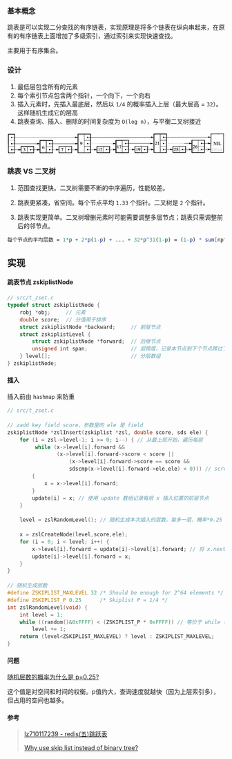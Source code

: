 ### 基本概念

跳表是可以实现二分查找的有序链表，实现原理是将多个链表在纵向串起来，在原有的有序链表上面增加了多级索引，通过索引来实现快速查找。

主要用于有序集合。



### 设计

1. 最低层包含所有的元素
2. 每个索引节点包含两个指针，一个向下，一个向右
3. 插入元素时，先插入最底层，然后以 `1/4` 的概率插入上层（最大层高 = `32`）。这样随机生成它的层高
4. 跳表查询、插入、删除的时间复杂度为 `O(log n)`，与平衡二叉树接近

![img](assets/20160131083150090.jpeg)





### 跳表 VS 二叉树

1. 范围查找更快。二叉树需要不断的中序遍历，性能较差。
2. 跳表更紧凑，省空间。每个节点平均 `1.33` 个指针。二叉树是 `2` 个指针。
  
4. 跳表实现更简单。二叉树增删元素时可能需要调整多层节点；跳表只需调整前后的邻节点。

```mathematica
每个节点的平均层数 = 1*p + 2*p(1-p) + ... + 32*p^31(1-p) = (1-p) * sum[np^(n-1)] = (1-p) * 1/(1-p)^2 = 1/(1-p) = 4/3
```





## 实现

#### 跳表节点 zskiplistNode

```c
// src/t_zset.c
typedef struct zskiplistNode {  
    robj *obj;     // 元素 
    double score;  // 分值用于排序 
    struct zskiplistNode *backward;     // 前驱节点
    struct zskiplistLevel {  
        struct zskiplistNode *forward;  // 后继节点
        unsigned int span;              // 层跨度，记录本节点到下个节点跨过了几个元素
    } level[];                          // 分层数组
} zskiplistNode;
```



#### 插入

插入前由 `hashmap` 来防重

```c
// src/t_zset.c

// zadd key field score，参数里的 ele 是 field
zskiplistNode *zslInsert(zskiplist *zsl, double score, sds ele) { 
	for (i = zsl->level-1; i >= 0; i--) { // 从最上层开始，遍历每层
         while (x->level[i].forward &&
                (x->level[i].forward->score < score ||
                    (x->level[i].forward->score == score &&
                    sdscmp(x->level[i].forward->ele,ele) < 0))) // scrore相同的，比较字符串值
        {
            x = x->level[i].forward;
        }
        update[i] = x; // 使用 update 数组记录每层 x 插入位置的前驱节点
    }
    
    level = zslRandomLevel(); // 随机生成本次插入的层数，每多一层，概率*0.25
    
    x = zslCreateNode(level,score,ele);
    for (i = 0; i < level; i++) {
        x->level[i].forward = update[i]->level[i].forward; // 将 x.next 指向原下一个节点
        update[i]->level[i].forward = x;  
    }
}

// 随机生成层数
#define ZSKIPLIST_MAXLEVEL 32 /* Should be enough for 2^64 elements */
#define ZSKIPLIST_P 0.25      /* Skiplist P = 1/4 */
int zslRandomLevel(void) {
    int level = 1;
    while ((random()&0xFFFF) < (ZSKIPLIST_P * 0xFFFF)) // 等价于 while (random() < 0.25)
        level += 1;
    return (level<ZSKIPLIST_MAXLEVEL) ? level : ZSKIPLIST_MAXLEVEL;
}
```



#### 问题

[随机层数的概率为什么是 p=0.25?](https://github.com/redis/redis/pull/3889)

这个值是对空间和时间的权衡。p值约大，查询速度就越快（因为上层索引多），但占用的空间也越多。



#### 参考

> [lz710117239 - redis(五)跳跃表](https://blog.csdn.net/lz710117239/article/details/78408919)
>
> [Why use skip list instead of binary tree?](https://news.ycombinator.com/item?id=1171423)

